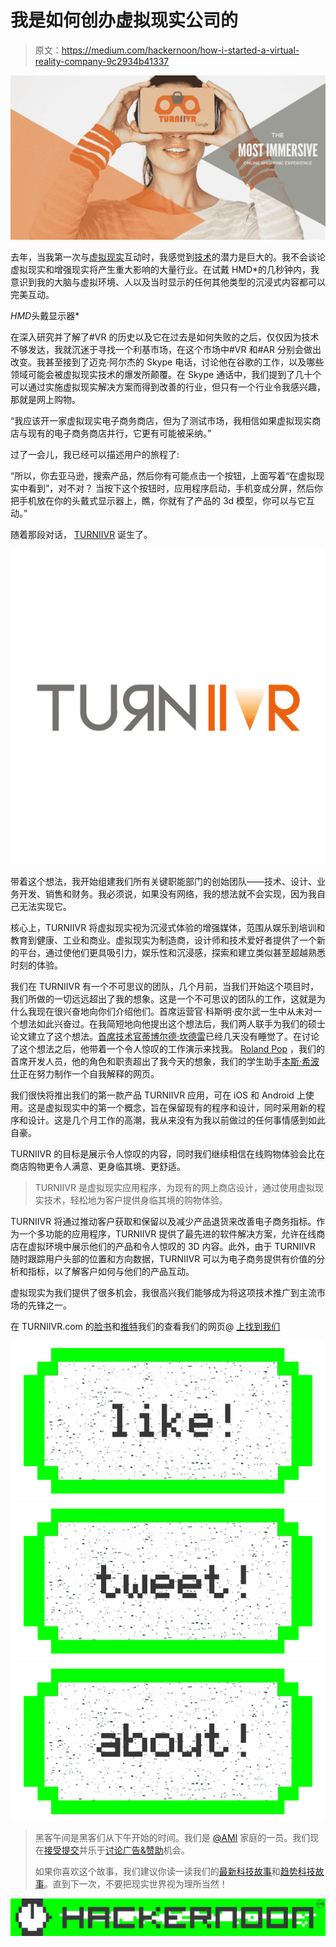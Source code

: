# 我是如何创办虚拟现实公司的

> 原文：<https://medium.com/hackernoon/how-i-started-a-virtual-reality-company-9c2934b41337>

![](img/aa75c99fd9c1cdc60a55acab847dccd4.png)

去年，当我第一次与[虚拟现实](https://hackernoon.com/tagged/virtual-reality)互动时，我感觉到[技术](https://hackernoon.com/tagged/technology)的潜力是巨大的。我不会谈论虚拟现实和增强现实将产生重大影响的大量行业。在试戴 HMD*的几秒钟内，我意识到我的大脑与虚拟环境、人以及当时显示的任何其他类型的沉浸式内容都可以完美互动。

*HMD*头戴显示器*

在深入研究并了解了#VR 的历史以及它在过去是如何失败的之后，仅仅因为技术不够发达，我就沉迷于寻找一个利基市场，在这个市场中#VR 和#AR 分别会做出改变。我甚至接到了迈克·阿尔杰的 Skype 电话，讨论他在谷歌的工作，以及哪些领域可能会被虚拟现实技术的爆发所颠覆。在 Skype 通话中，我们提到了几十个可以通过实施虚拟现实解决方案而得到改善的行业，但只有一个行业令我感兴趣，那就是网上购物。

“我应该开一家虚拟现实电子商务商店，但为了测试市场，我相信如果虚拟现实商店与现有的电子商务商店并行，它更有可能被采纳。”

过了一会儿，我已经可以描述用户的旅程了:

“所以，你去亚马逊，搜索产品，然后你有可能点击一个按钮，上面写着“在虚拟现实中看到”，对不对？
当按下这个按钮时，应用程序启动，手机变成分屏，然后你把手机放在你的头戴式显示器上，瞧，你就有了产品的 3d 模型，你可以与它互动。”

随着那段对话， [TURNIIVR](https://www.facebook.com/turn2vr/) 诞生了。

![](img/1c8675dac73366367c2d2900c24f72c0.png)

带着这个想法，我开始组建我们所有关键职能部门的创始团队——技术、设计、业务开发、销售和财务。我必须说，如果没有网络，我的想法就不会实现，因为我自己无法实现它。

核心上，TURNIIVR 将虚拟现实视为沉浸式体验的增强媒体，范围从娱乐到培训和教育到健康、工业和商业。虚拟现实为制造商，设计师和技术爱好者提供了一个新的平台，通过使他们更具吸引力，娱乐性和沉浸感，探索和建立类似甚至超越熟悉时刻的体验。

我们在 TURNIIVR 有一个不可思议的团队，几个月前，当我们开始这个项目时，我们所做的一切远远超出了我的想象。这是一个不可思议的团队的工作，这就是为什么我现在很兴奋地向你们介绍他们。首席运营官·科斯明·皮尔武一生中从未对一个想法如此兴奋过。在我简短地向他提出这个想法后，我们两人联手为我们的硕士论文建立了这个想法。[首席技术官蒂博尔德·坎德雷](https://dk.linkedin.com/in/tiboldkandrai)已经几天没有睡觉了。在讨论了这个想法之后，他带着一个令人惊叹的工作演示来找我。 [Roland Pop](https://dk.linkedin.com/in/rolandpop/en) ，我们的首席开发人员，他的角色和职责超出了我今天的想象，我们的学生助手[本斯·希波什](https://dk.linkedin.com/in/bence-sipos-a8a847104)正在努力制作一个自我解释的网页。

我们很快将推出我们的第一款产品 TURNIIVR 应用，可在 iOS 和 Android 上使用。这是虚拟现实中的第一个概念，旨在保留现有的程序和设计，同时采用新的程序和设计。这是几个月工作的高潮，我从来没有为我以前做过的任何事情感到如此自豪。

TURNIIVR 的目标是展示令人惊叹的内容，同时我们继续相信在线购物体验会比在商店购物更令人满意、更身临其境、更舒适。

> TURNIIVR 是虚拟现实应用程序，为现有的网上商店设计，通过使用虚拟现实技术，轻松地为客户提供身临其境的购物体验。

TURNIIVR 将通过推动客户获取和保留以及减少产品退货来改善电子商务指标。作为一个多功能的应用程序，TURNIIVR 提供了最先进的软件解决方案，允许在线商店在虚拟环境中展示他们的产品和令人惊叹的 3D 内容。此外，由于 TURNIIVR 随时跟踪用户头部的位置和方向数据，TURNIIVR 可以为电子商务提供有价值的分析和指标，以了解客户如何与他们的产品互动。

虚拟现实为我们提供了很多机会，我很高兴我们能够成为将这项技术推广到主流市场的先锋之一。

在 TURNIIVR.com 的[脸书](https://www.facebook.com/turn2vr/)和[推特](https://twitter.com/Turn2VR)我们的查看我们的网页@ [上找到我们](http://turn2vr.com)

[![](img/50ef4044ecd4e250b5d50f368b775d38.png)](http://bit.ly/HackernoonFB)[![](img/979d9a46439d5aebbdcdca574e21dc81.png)](https://goo.gl/k7XYbx)[![](img/2930ba6bd2c12218fdbbf7e02c8746ff.png)](https://goo.gl/4ofytp)

> 黑客午间是黑客们从下午开始的时间。我们是 [@AMI](http://bit.ly/atAMIatAMI) 家庭的一员。我们现在[接受提交](http://bit.ly/hackernoonsubmission)并乐于[讨论广告&赞助](mailto:partners@amipublications.com)机会。
> 
> 如果你喜欢这个故事，我们建议你读一读我们的[最新科技故事](http://bit.ly/hackernoonlatestt)和[趋势科技故事](https://hackernoon.com/trending)。直到下一次，不要把现实世界视为理所当然！

[![](img/be0ca55ba73a573dce11effb2ee80d56.png)](https://goo.gl/Ahtev1)
